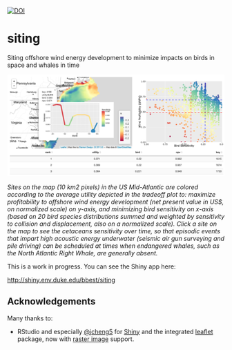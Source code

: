 [![DOI](https://zenodo.org/badge/24131/bbest/siting.svg)](https://zenodo.org/badge/latestdoi/24131/bbest/siting)

# siting

Siting offshore wind energy development to minimize impacts on birds in space and whales in time

![](siting-wind.png)

_Sites on the map (10 km2 pixels) in the US Mid-Atlantic are colored according to the average utility depicted in the tradeoff plot to: maximize profitability to offshore wind energy development (net present value in US$, on normalized scale) on y-axis, and minimizing bird sensitivity on x-axis (based on 20 bird species distributions summed and weighted by sensitivity to collision and displacement, also on a normalized scale). Click a site on the map to see the cetaceans sensitivity over time, so that episodic events that impart high acoustic energy underwater (seismic air gun surveying and pile driving) can be scheduled at times when endangered whales, such as the North Atlantic Right Whale, are generally absent._

This is a work in progress. You can see the Shiny app here:

  http://shiny.env.duke.edu/bbest/siting

## Acknowledgements

Many thanks to:
- RStudio and especially [@jcheng5](http://github.com/jcheng5) for [Shiny](http://shiny.rstudio.com/) and the integrated [leaflet](https://rstudio.github.io/leaflet/) package, now with [raster image](https://rstudio.github.io/leaflet/raster.html) support.
